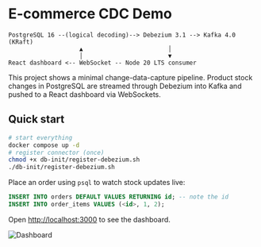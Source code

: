 # E-commerce CDC Demo

```
PostgreSQL 16 --(logical decoding)--> Debezium 3.1 --> Kafka 4.0 (KRaft)
                    ▲                        │
                    │                        ▼
React dashboard <-- WebSocket -- Node 20 LTS consumer
```

This project shows a minimal change-data-capture pipeline. Product stock
changes in PostgreSQL are streamed through Debezium into Kafka and pushed to a
React dashboard via WebSockets.

## Quick start

```bash
# start everything
docker compose up -d
# register connector (once)
chmod +x db-init/register-debezium.sh
./db-init/register-debezium.sh
```

Place an order using `psql` to watch stock updates live:

```sql
INSERT INTO orders DEFAULT VALUES RETURNING id; -- note the id
INSERT INTO order_items VALUES (<id>, 1, 2);
```

Open [http://localhost:3000](http://localhost:3000) to see the dashboard.

![Dashboard](docs/dashboard.gif)
